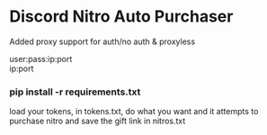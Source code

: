 # Discord Nitro Auto Purchaser

Added proxy support for auth/no auth & proxyless

user:pass:ip:port<br>
ip:port

<h3>pip install -r requirements.txt</h3>

load your tokens, in tokens.txt, do what you want and it attempts to purchase nitro and save the gift link in nitros.txt
